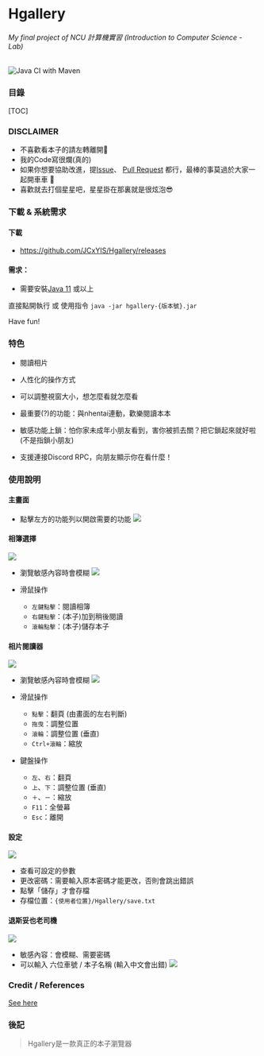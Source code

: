 # Hgallery
###### My final project of NCU 計算機實習 (Introduction to Computer Science - Lab)

![Java CI with Maven](https://github.com/JCxYIS/NCU-CSLab-FinalProject/workflows/Java%20CI%20with%20Maven/badge.svg)

### 目錄
[TOC]

### DISCLAIMER 
- 不喜歡看本子的請左轉離開💼
- 我的Code寫很爛(真的)
- 如果你想要協助改進，提[Issue](https://github.com/JCxYIS/Hgallery/issues)、 [Pull Request](https://github.com/JCxYIS/Hgallery/pulls) 都行，最棒的事莫過於大家一起開車車 🚗
- 喜歡就去打個星星吧，星星掛在那裏就是很炫泡😎

### 下載 & 系統需求
#### 下載
- https://github.com/JCxYIS/Hgallery/releases  
#### 需求：
- 需要安裝[Java 11](https://adoptopenjdk.net/) 或以上  

直接點開執行 或 使用指令 `java -jar hgallery-{版本號}.jar`  

Have fun!


### 特色
- 閱讀相片
- 人性化的操作方式
- 可以調整視窗大小，想怎麼看就怎麼看

- 最重要(?)的功能：與nhentai連動，歡樂閱讀本本
- 敏感功能上鎖：怕你家未成年小朋友看到，害你被抓去關？把它鎖起來就好啦 (不是指鎖小朋友)
- 支援連接Discord RPC，向朋友顯示你在看什麼！

### 使用說明
#### 主畫面
- 點擊左方的功能列以開啟需要的功能
![](https://i.imgur.com/3HLtT9t.png)


#### 相簿選擇
![](https://i.imgur.com/HVkx5ZV.png)

- 瀏覽敏感內容時會模糊
![](https://i.imgur.com/29pm8m6.png)

- 滑鼠操作
	- `左鍵點擊`：閱讀相簿
	- `右鍵點擊`：(本子)加到稍後閱讀 
	- `滾輪點擊`：(本子)儲存本子

#### 相片閱讀器
![](https://i.imgur.com/ehzZjy1.jpg)

- 瀏覽敏感內容時會模糊
![](https://i.imgur.com/RRZicQI.png)

- 滑鼠操作
    - `點擊`：翻頁 (由畫面的左右判斷)
    - `拖曳`：調整位置
    - `滾輪`：調整位置 (垂直)
    - `Ctrl+滾輪`：縮放
- 鍵盤操作
    - `左`、`右`：翻頁
    - `上`、`下`：調整位置 (垂直)
    - `＋`、`ㄧ`：縮放
    - `F11`：全螢幕
    - `Esc`：離開

#### 設定
![](https://i.imgur.com/BkMVhcu.png)

- 查看可設定的參數
- 更改密碼：需要輸入原本密碼才能更改，否則會跳出錯誤
- 點擊「儲存」才會存檔
- 存檔位置：`{使用者位置}/Hgallery/save.txt`

#### 退斯妥也老司機
![](https://i.imgur.com/lkpJpBL.png)

- 敏感內容：會模糊、需要密碼
- 可以輸入 六位車號 / 本子名稱 (輸入中文會出錯)
![](https://i.imgur.com/TGV7WBv.png)




### Credit / References
[See here](hgallery/References.md)

### 後記
> Hgallery是一款真正的本子瀏覽器


